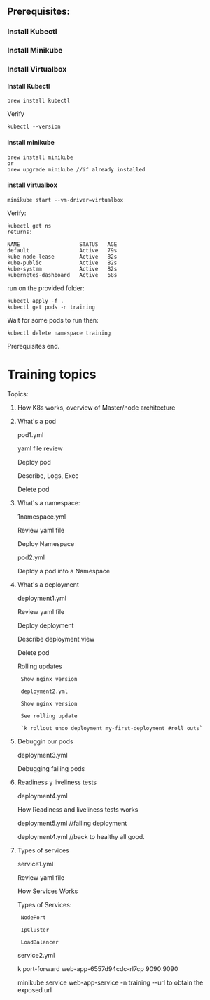 ## Prerequisites:

### Install Kubectl

### Install Minikube
### Install Virtualbox



#### Install Kubectl

```
brew install kubectl
```

Verify 

```
kubectl --version
```

#### install minikube

```
brew install minikube
or
brew upgrade minikube //if already installed
```


####  install virtualbox

```
minikube start --vm-driver=virtualbox
```

Verify:

```
kubectl get ns
returns:

NAME                   STATUS   AGE
default                Active   79s
kube-node-lease        Active   82s
kube-public            Active   82s
kube-system            Active   82s
kubernetes-dashboard   Active   68s
```

run on the provided folder:

```
kubectl apply -f . 
kubectl get pods -n training
```

Wait for some pods to run then:

```
kubectl delete namespace training
```

Prerequisites end.


# Training topics

Topics:

1. How K8s works, overview of Master/node architecture

1. What's a pod

    pod1.yml
    
    yaml file review
    
    Deploy pod
    
    Describe, Logs, Exec
    
    Delete pod


1. What's a namespace:

    1namespace.yml
  
    Review yaml file
  
    Deploy Namespace
  
    pod2.yml
  
    Deploy a pod into a Namespace
  

1. What's a deployment

    deployment1.yml
  
    Review yaml file
  
    Deploy deployment
  
    Describe deployment view
  
    Delete pod

    Rolling updates
  
        Show nginx version
    
        deployment2.yml
    
        Show nginx version  
    
        See rolling update
      
        `k rollout undo deployment my-first-deployment #roll outs`



1. Debuggin our pods

    deployment3.yml
  
    Debugging failing pods


1. Readiness y liveliness tests

    deployment4.yml
  
    How Readiness and liveliness tests works

    deployment5.yml //failing deployment

    deployment4.yml //back to healthy all good.
  

1. Types of services

    service1.yml
   
    Review yaml file
   
    How Services Works
   
    Types of Services:
   
        NodePort
    
        IpCluster
    
        LoadBalancer

    service2.yml

    k port-forward web-app-6557d94cdc-rl7cp 9090:9090

    minikube service web-app-service -n training --url
    to obtain the exposed url


